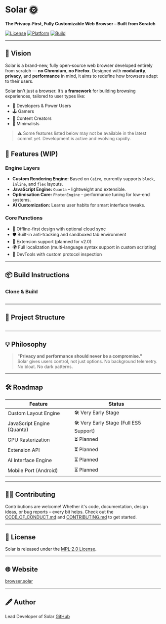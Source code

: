 # Solar 🌞  
**The Privacy-First, Fully Customizable Web Browser – Built from Scratch**

[![License](https://img.shields.io/badge/license-MPL-2.0-blue.svg)](./LICENSE)
[![Platform](https://img.shields.io/badge/platform-linux%20|%20windows%20|%20android%20|%20ios%20|%20macos-lightgrey)]()
[![Build](https://img.shields.io/badge/build-rolling-blue.svg)]()

---

## 🔭 Vision

Solar is a brand-new, fully open-source web browser developed entirely from scratch — **no Chromium, no Firefox**. Designed with **modularity**, **privacy**, and **performance** in mind, it aims to redefine how browsers adapt to their users.

Solar isn't just a browser. It’s a **framework** for building browsing experiences, tailored to user types like:

- 🧮 Developers & Power Users  
- 🕹 Gamers  
- 🎨 Content Creators  
- 🌱 Minimalists  

> ⚠️ Some features listed below may not be available in the latest commit yet. Development is active and evolving rapidly.

## 🚀 Features (WIP)

### Engine Layers
- **Custom Rendering Engine:** Based on `Cairo`, currently supports `block`, `inline`, and `flex` layouts.
- **JavaScript Engine:** `Quanta` – lightweight and extensible.
- **Optimisation Core:** `PhotonEngine` – performance tuning for low-end systems.
- **AI Customization:** Learns user habits for smart interface tweaks.

### Core Functions
- 🧭 Offline-first design with optional cloud sync  
- 🛡 Built-in anti-tracking and sandboxed tab environment  
- 🔌 Extension support (planned for v2.0)  
- 🌍 Full localization (multi-language syntax support in custom scripting)  
- 🧰 DevTools with custom protocol inspection

---

## 📦 Build Instructions


### Clone & Build

```bash

```

---

## 📁 Project Structure

```bash

```

---

## 💡 Philosophy

> **"Privacy and performance should never be a compromise."**  
Solar gives users control, not just options. No background telemetry. No bloat. No dark patterns.

---

## 🛠 Roadmap

| Feature                    | Status     |
|---------------------------|------------|
| Custom Layout Engine       | 🛠 Very Early Stage    |
| JavaScript Engine (Quanta)|  🛠 Very Early Stage (Full ES5 Support)   |
| GPU Rasterization          | ⏳ Planned |
| Extension API              | ⏳ Planned |
| AI Interface Engine        | ⏳ Planned |
| Mobile Port (Android)      | ⏳ Planned |

---

## 🧑‍💻 Contributing

Contributions are welcome! Whether it's code, documentation, design ideas, or bug reports – every bit helps. Check out the [CODE_OF_CONDUCT.md](./CODE_OF_CONDUCT.md) and [CONTRIBUTING.md](./CONTRIBUTING.md) to get started.

---

## 📜 License

Solar is released under the [MPL-2.0 License](./LICENSE).  

---

## 🌐 Website

[browser.solar](https://browser.solar)

---

## 🖋 Author  
Lead Developer of Solar
[GitHub](https://github.com/ataturkcu)
